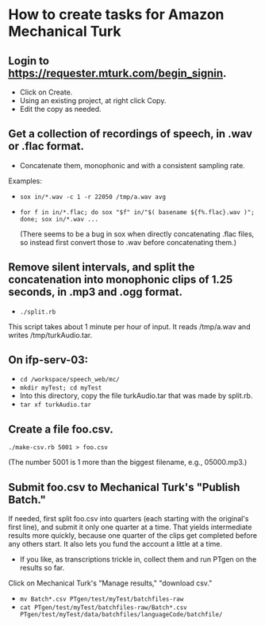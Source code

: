 # How to create tasks for Amazon Mechanical Turk

## Login to https://requester.mturk.com/begin_signin.
- Click on Create.
- Using an existing project, at right click Copy.
- Edit the copy as needed.

## Get a collection of recordings of speech, in .wav or .flac format.
- Concatenate them, monophonic and with a consistent sampling rate.

Examples:

- `sox in/*.wav -c 1 -r 22050 /tmp/a.wav avg`

- `for f in in/*.flac; do sox "$f" in/"$( basename ${f%.flac}.wav )"; done; sox in/*.wav ...`
    
   (There seems to be a bug in sox when directly concatenating .flac files,
   so instead first convert those to .wav before concatenating them.)

## Remove silent intervals, and split the concatenation into monophonic clips of 1.25 seconds, in .mp3 and .ogg format.

- `./split.rb`

This script takes about 1 minute per hour of input.
It reads /tmp/a.wav and writes /tmp/turkAudio.tar.

## On ifp-serv-03:
- `cd /workspace/speech_web/mc/`
- `mkdir myTest; cd myTest`
- Into this directory, copy the file turkAudio.tar that was made by split.rb.
- `tar xf turkAudio.tar`

## Create a file foo.csv.
`./make-csv.rb 5001 > foo.csv`

(The number 5001 is 1 more than the biggest filename, e.g., 05000.mp3.)

## Submit foo.csv to Mechanical Turk's "Publish Batch."
If needed, first split foo.csv into quarters (each starting with the
original's first line), and submit it only one quarter at a time.
That yields intermediate results more quickly, because one quarter of
the clips get completed before any others start.  It also lets you fund
the account a little at a time.

- If you like, as transcriptions trickle in,
collect them and run PTgen on the results so far.

Click on Mechanical Turk's "Manage results," "download csv."
- `mv Batch*.csv PTgen/test/myTest/batchfiles-raw`
- `cat PTgen/test/myTest/batchfiles-raw/Batch*.csv PTgen/test/myTest/data/batchfiles/languageCode/batchfile/`
